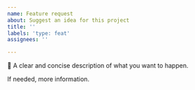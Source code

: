 ```yaml
---
name: Feature request
about: Suggest an idea for this project
title: ''
labels: 'type: feat'
assignees: ''

---
```


🎯 A clear and concise description of what you want to happen.

If needed, more information.
